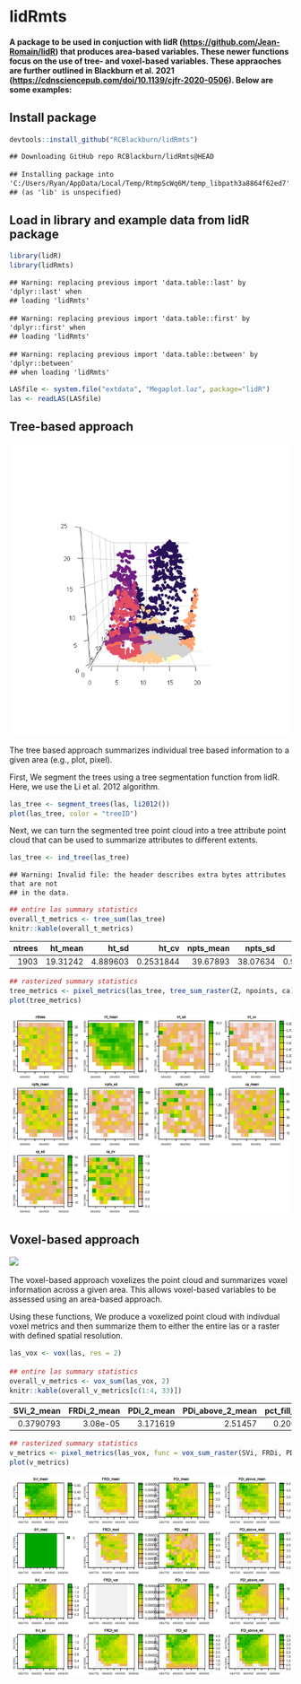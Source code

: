 lidRmts
================

#### A package to be used in conjuction with lidR (<https://github.com/Jean-Romain/lidR>) that produces area-based variables. These newer functions focus on the use of tree- and voxel-based variables. These appraoches are further outlined in Blackburn et al. 2021 (<https://cdnsciencepub.com/doi/10.1139/cjfr-2020-0506>). Below are some examples:

## Install package

``` r
devtools::install_github("RCBlackburn/lidRmts")
```

    ## Downloading GitHub repo RCBlackburn/lidRmts@HEAD

    ## Installing package into 'C:/Users/Ryan/AppData/Local/Temp/RtmpScWq6M/temp_libpath3a8864f62ed7'
    ## (as 'lib' is unspecified)

## Load in library and example data from lidR package

``` r
library(lidR)
library(lidRmts)
```

    ## Warning: replacing previous import 'data.table::last' by 'dplyr::last' when
    ## loading 'lidRmts'

    ## Warning: replacing previous import 'data.table::first' by 'dplyr::first' when
    ## loading 'lidRmts'

    ## Warning: replacing previous import 'data.table::between' by 'dplyr::between'
    ## when loading 'lidRmts'

``` r
LASfile <- system.file("extdata", "Megaplot.laz", package="lidR")
las <- readLAS(LASfile)
```

## Tree-based approach

![](viz/tree.gif)

The tree based approach summarizes individual tree based information to
a given area (e.g., plot, pixel).

First, We segment the trees using a tree segmentation function from
lidR. Here, we use the Li et al. 2012 algorithm.

``` r
las_tree <- segment_trees(las, li2012())
plot(las_tree, color = "treeID")
```

Next, we can turn the segmented tree point cloud into a tree attribute
point cloud that can be used to summarize attributes to different
extents.

``` r
las_tree <- ind_tree(las_tree)
```

    ## Warning: Invalid file: the header describes extra bytes attributes that are not
    ## in the data.

``` r
## entire las summary statistics 
overall_t_metrics <- tree_sum(las_tree)
knitr::kable(overall_t_metrics)
```

| ntrees |  ht_mean |    ht_sd |     ht_cv | npts_mean |  npts_sd |   npts_cv |  ca_mean |    ca_sd |   ca_cv |
|-------:|---------:|---------:|----------:|----------:|---------:|----------:|---------:|---------:|--------:|
|   1903 | 19.31242 | 4.889603 | 0.2531844 |  39.67893 | 38.07634 | 0.9596112 | 23.25238 | 28.20956 | 1.21319 |

``` r
## rasterized summary statistics 
tree_metrics <- pixel_metrics(las_tree, tree_sum_raster(Z, npoints, ca), res = 20)
plot(tree_metrics)
```

![](README_files/figure-gfm/unnamed-chunk-4-1.png)<!-- -->

## Voxel-based approach

![](viz/voxel.gif)

The voxel-based approach voxelizes the point cloud and summarizes voxel
information across a given area. This allows voxel-based variables to be
assessed using an area-based approach.

Using these functions, We produce a voxelized point cloud with indivdual
voxel metrics and then summarize them to either the entire las or a
raster with defined spatial resolution.

``` r
las_vox <- vox(las, res = 2)

## entire las summary statistics 
overall_v_metrics <- vox_sum(las_vox, 2)
knitr::kable(overall_v_metrics[c(1:4, 33)])
```

| SVi_2\_mean | FRDi_2\_mean | PDi_2\_mean | PDi_above_2\_mean | pct_fill_vox_2 |
|------------:|-------------:|------------:|------------------:|---------------:|
|   0.3790793 |     3.08e-05 |    3.171619 |           2.51457 |      0.2001375 |

``` r
## rasterized summary statistics  
v_metrics <- pixel_metrics(las_vox, func = vox_sum_raster(SVi, FRDi, PDi, PDi_above), res = 20)
plot(v_metrics)
```

![](README_files/figure-gfm/unnamed-chunk-5-1.png)<!-- -->
